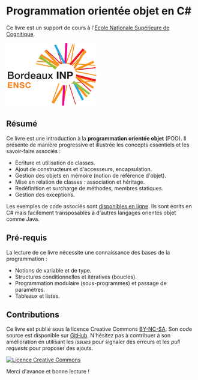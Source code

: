 Programmation orientée objet en C#
=====

Ce livre est un support de cours à l'[Ecole Nationale Supérieure de Cognitique](https://ensc.bordeaux-inp.fr).

![](images/ensc-logo.png)

## Résumé

Ce livre est une introduction à la **programmation orientée objet** (POO). Il présente de manière progressive et illustrée les concepts essentiels et les savoir-faire associés :

* Ecriture et utilisation de classes.
* Ajout de constructeurs et d'accesseurs, encapsulation.
* Gestion des objets en mémoire (notion de référence d'objet).
* Mise en relation de classes : association et héritage.
* Redéfinition et surcharge de méthodes, membres statiques.
* Gestion des exceptions.

Les exemples de code associés sont [disponibles en ligne](https://github.com/bpesquet/poo-csharp/tree/master/examples). Ils sont écrits en C# mais facilement transposables à d'autres langages orientés objet comme Java.

## Pré-requis

La lecture de ce livre nécessite une connaissance des bases de la programmation :

* Notions de variable et de type.
* Structures conditionnelles et itératives (boucles).
* Programmation modulaire (sous-programmes) et passage de paramètres.
* Tableaux et listes.

## Contributions

Ce livre est publié sous la licence Creative Commons [BY-NC-SA](http://creativecommons.org/licenses/by-nc-sa/4.0/). Son code source est disponible sur [GitHub](https://github.com/bpesquet/poo-csharp). N'hésitez pas à contribuer à son amélioration en utilisant les *issues* pour signaler des erreurs et les *pull requests* pour proposer des ajouts.

<a rel="license" href="http://creativecommons.org/licenses/by-nc-sa/4.0/"><img alt="Licence Creative Commons" style="border-width:0" src="https://i.creativecommons.org/l/by-nc-sa/4.0/88x31.png" /></a>

Merci d'avance et bonne lecture !
